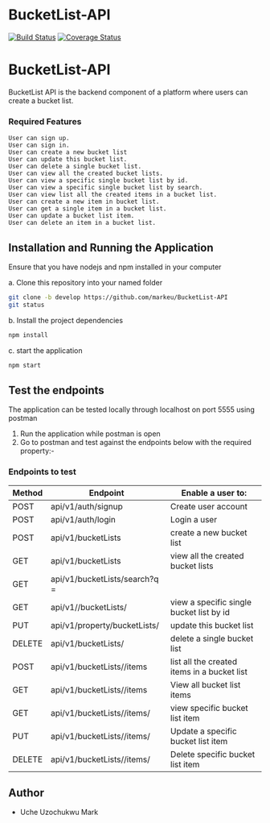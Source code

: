 # BucketList-API
[![Build Status](https://travis-ci.com/markeu/BucketList-API.svg?branch=master)](https://travis-ci.com/markeu/BucketList-API)
[![Coverage Status](https://coveralls.io/repos/github/markeu/BucketList-API/badge.svg?branch=master)](https://coveralls.io/github/markeu/BucketList-API?branch=master)


# BucketList-API

BucketList API is the backend component of a platform where users can create a bucket list.

### Required Features

```
User can sign up.
User can sign in.
User can create a new bucket list
User can update this bucket list.
User can delete a single bucket list.
User can view all the created bucket lists.
User can view a specific single bucket list by id.
User can view a specific single bucket list by search.
User can view list all the created items in a bucket list.
User can create a new item in bucket list.
User can get a single item in a bucket list.
User can update a bucket list item.
User can delete an item in a bucket list.
```

## Installation and Running the Application

Ensure that you have nodejs and npm installed in your computer

a. Clone this repository into your named folder

```bash
git clone -b develop https://github.com/markeu/BucketList-API
git status
```

b. Install the project dependencies

```bash
npm install
```

c. start the application

```bash
npm start
```

## Test the endpoints

The application can be tested locally through localhost on port 5555 using postman

1. Run the application while postman is open
2. Go to postman and test against the endpoints below with the required property:-

### Endpoints to test

Method        | Endpoint      | Enable a user to: |
------------- | ------------- | ---------------
POST  | api/v1/auth/signup  | Create user account  |
POST  | api/v1/auth/login | Login a user |
POST  | api/v1/bucketLists | create a new bucket list |
GET  | api/v1/bucketLists | view all the created bucket lists |
GET  | api/v1/bucketLists/search?q =​ <bucketName> |
GET  | api/v1//bucketLists/<id>  |  view a specific single bucket list by id | 
PUT  | api/v1/property/bucketLists/<id> | update this bucket list |  
DELETE  | api/v1/bucketLists/<id> | delete a single bucket list |  
POST  | api/v1/bucketLists/<id>/items  | list all the created items in a bucket list |
GET  | api/v1/bucketLists/<id>/items  | View all bucket list items |
GET  | api/v1/bucketLists/<id>/items/<id>  | view specific bucket list item |
PUT  | api/v1/bucketLists/<id>/items/<id>  | Update a specific bucket list item |
DELETE  | api/v1/bucketLists/<id>/items/<id>  | Delete specific bucket list item |


## Author

* Uche Uzochukwu Mark
